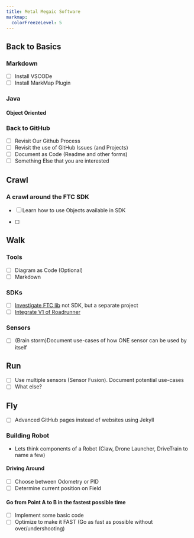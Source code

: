 ```yaml
---
title: Metal Megaic Software
markmap:
  colorFreezeLevel: 5
---
```


## Back to Basics

### Markdown

- [ ] Install VSCODe
- [ ] Install MarkMap Plugin

### Java

#### Object Oriented

### Back to GitHub

- [ ] Revisit Our Github Process
- [ ] Revisit the use of GitHub Issues (and Projects)
- [ ] Document as Code (Readme and other forms)
- [ ] Something Else that you are interested 
## Crawl

### A crawl around the FTC SDK

- [ ] Learn how to use Objects available in SDK

- [ ]

## Walk

### Tools
- [ ] Diagram as Code (Optional)
- [ ] Markdown

### SDKs

- [ ] [Investigate FTC lib](https://docs.ftclib.org/ftclib/v/v2.0.0) not SDK, but a separate project
- [ ] [Integrate V1 of Roadrunner](https://learnroadrunner.com/)

### Sensors

- [ ] (Brain storm)Document use-cases of how ONE sensor can be used by itself

## Run

- [ ] Use multiple sensors (Sensor Fusion). Document potential use-cases
- [ ] What else?

## Fly

- [ ] Advanced GitHub pages instead of websites using Jekyll

### Building Robot

- Lets think components of a Robot (Claw, Drone Launcher, DriveTrain to name a few)

#### Driving Around

- [ ] Choose between Odometry or PID
- [ ] Determine current position on Field

#### Go from Point A to B in the fastest possible time

- [ ] Implement some basic code
- [ ] Optimize to make it FAST (Go as fast as possible without over/undershooting)
